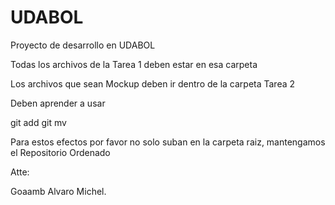 # UDABOL
Proyecto de desarrollo en UDABOL

Todas los archivos de la Tarea 1 deben estar en esa carpeta

Los archivos que sean Mockup deben ir dentro de la carpeta Tarea 2

Deben aprender a usar 

git add
git mv

Para estos efectos por favor no solo suban en la carpeta raiz, mantengamos el Repositorio Ordenado

Atte:

Goaamb
Alvaro Michel.
